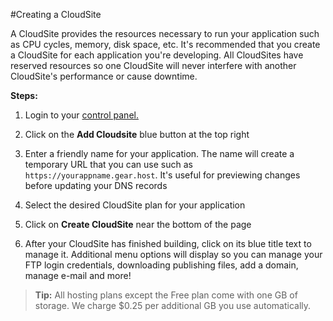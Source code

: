 #Creating a CloudSite

A CloudSite provides the resources necessary to run your application such as CPU cycles, memory, disk space, etc. It's recommended that you create a CloudSite for each application you're developing. All CloudSites have reserved resources so one CloudSite will never interfere with another CloudSite's performance or cause downtime.

**Steps:** 

  1. Login to your [control panel.](https://my.gearhost.com/account/login)
 
  2. Click on the **Add Cloudsite** blue button at the top right
 
  3. Enter a friendly name for your application. The name will create a temporary URL that you can use such as `https://yourappname.gear.host`. It's useful for previewing changes before updating your DNS records
 
  4. Select the desired CloudSite plan for your application
 
  5. Click on **Create CloudSite** near the bottom of the page

  6. After your CloudSite has finished building, click on its blue title text to manage it. Additional menu options will display so you can manage your FTP login credentials, downloading publishing files, add a domain, manage e-mail and more!

>**Tip:** All hosting plans except the Free plan come with one GB of storage. We charge $0.25 per additional GB you use automatically.

